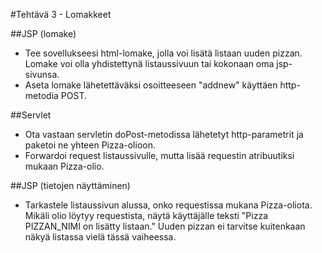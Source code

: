 #Tehtävä 3 - Lomakkeet

##JSP (lomake)

* Tee sovellukseesi html-lomake, jolla voi lisätä listaan uuden pizzan. Lomake voi olla yhdistettynä listaussivuun tai kokonaan oma jsp-sivunsa.
* Aseta lomake lähetettäväksi osoitteeseen "addnew" käyttäen http-metodia POST.

##Servlet

* Ota vastaan servletin doPost-metodissa lähetetyt http-parametrit ja paketoi ne yhteen Pizza-olioon.
* Forwardoi request listaussivulle, mutta lisää requestin atribuutiksi mukaan Pizza-olio.

##JSP (tietojen näyttäminen)
* Tarkastele listaussivun alussa, onko requestissa mukana Pizza-oliota. Mikäli olio löytyy requestista, näytä käyttäjälle teksti "Pizza PIZZAN_NIMI on lisätty listaan." Uuden pizzan ei tarvitse kuitenkaan näkyä listassa vielä tässä vaiheessa.
